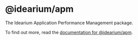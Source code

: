 # @idearium/apm

The Idearium Application Performance Management package.

To find out more, read the [documentation for @idearium/apm](https://idearium.github.io/idearium-lib/docs/apm).
